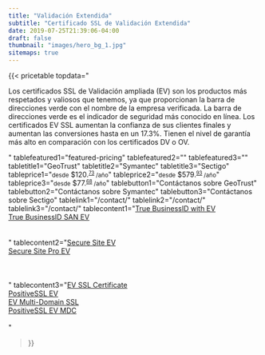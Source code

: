 ```yaml
---
title: "Validación Extendida"
subtitle: "Certificado SSL de Validación Extendida"
date: 2019-07-25T21:39:06-04:00
draft: false
thumbnail: "images/hero_bg_1.jpg"
sitemaps: true
---
```


{{< pricetable 
topdata="<p>Los certificados SSL de Validación ampliada (EV) son los productos más respetados y valiosos que tenemos, ya que proporcionan la barra de direcciones verde con el nombre de la empresa verificada. La barra de direcciones verde es el indicador de seguridad más conocido en línea. Los certificados EV SSL aumentan la confianza de sus clientes finales y aumentan las conversiones hasta en un 17.3%. Tienen el nivel de garantía más alto en comparación con los certificados DV o OV.</p>"
tablefeatured1="featured-pricing" tablefeatured2="" tablefeatured3="" 
tabletitle1="GeoTrust" tabletitle2="Symantec" tabletitle3="Sectigo" 
tableprice1="<small>desde</small> $120.<small><sup><u>73</sup></u> /año</small>" 
tableprice2="<small>desde</small> $579.<small><sup><u>93</sup></u> /año</small>"
tableprice3="<small>desde</small> $77.<small><sup><u>68</sup></u> /año</small>" 
tablebutton1="Contáctanos sobre GeoTrust" tablebutton2="Contáctanos sobre Symantec" tablebutton3="Contáctanos sobre Sectigo" 
tablelink1="/contact/" tablelink2="/contact/" tablelink3="/contact/" 
tablecontent1="<a href='/blog/geotrusttruebusinessidwithev/'>True BusinessID with EV</a><br><a href='/blog/geotrusttruebusinessidsanev/'>True BusinessID SAN EV</a><br><br><br>" 
tablecontent2="<a href='/blog/symantecsecuresiteev/'>Secure Site EV</a><br><a href='/blog/symantecsecuresiteproev/'>Secure Site Pro EV</a><br><br><br><br>"
tablecontent3="<a href='/blog/sectigoevsslcertificate/'>EV SSL Certificate</a><br><a href='/blog/sectigopositivesslev/'>PositiveSSL EV</a><br><a href='/blog/sectigoevmultidomainssl/'>EV Multi-Domain SSL</a><br><a href='/blog/sectigopositivesslevmdc/'>PositiveSSL EV MDC</a><br><br>" 

 >}}